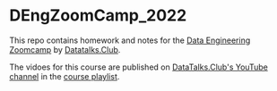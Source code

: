 # DEngZoomCamp_2022
This repo contains homework and notes for the [Data Engineering Zoomcamp](https://github.com/DataTalksClub/data-engineering-zoomcamp) by [Datatalks.Club](https://datatalks.club/).

The vidoes for this course are published on [DataTalks.Club's YouTube channel](https://www.youtube.com/c/DataTalksClub) in the [course playlist](https://www.youtube.com/playlist?list=PL3MmuxUbc_hJed7dXYoJw8DoCuVHhGEQb).
